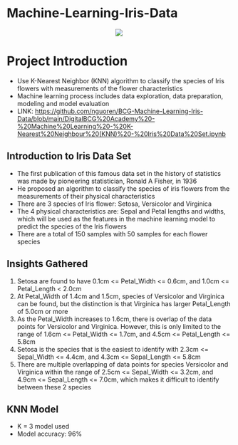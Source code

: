 # Machine-Learning-Iris-Data

<p align="center"><img src="https://i.imgur.com/w1lItTL.png"></p>

# Project Introduction
- Use K-Nearest Neighbor (KNN) algorithm to classify the species of Iris flowers with measurements of the flower characteristics
- Machine learning process includes data exploration, data preparation, modeling and model evaluation
- LINK: https://github.com/nguoren/BCG-Machine-Learning-Iris-Data/blob/main/DigitalBCG%20Academy%20-%20Machine%20Learning%20-%20K-Nearest%20Neighbour%20(KNN)%20-%20Iris%20Data%20Set.ipynb

## Introduction to Iris Data Set
- The first publication of this famous data set in the history of statistics was made by pioneering statistician, Ronald A Fisher, in 1936
- He proposed an algorithm to classify the species of iris flowers from the measurements of their physical characteristics
- There are 3 species of Iris flower: Setosa, Versicolor and Virginica
- The 4 physical characteristics are: Sepal and Petal lengths and widths, which will be used as the features in the machine learning model to predict the species of the Iris flowers
- There are a total of 150 samples with 50 samples for each flower species

## Insights Gathered
1. Setosa are found to have 0.1cm <= Petal_Width <= 0.6cm, and 1.0cm <= Petal_Length < 2.0cm
2. At Petal_Width of 1.4cm and 1.5cm, species of Versicolor and Virginica can be found, but the distinction is that Virginica has larger Petal_Length of 5.0cm or more
3. As the Petal_Width increases to 1.6cm, there is overlap of the data points for Versicolor and Virginica. However, this is only limited to the range of 1.6cm <= Petal_Width <= 1.7cm, and 4.5cm <= Petal_Length <= 5.8cm
4. Setosa is the species that is the easiest to identify with 2.3cm <= Sepal_Width <= 4.4cm, and 4.3cm <= Sepal_Length <= 5.8cm
5. There are multiple overlapping of data points for species Versicolor and Virginica within the range of 2.5cm <= Sepal_Width <= 3.2cm, and 4.9cm <= Sepal_Length <= 7.0cm, which makes it difficult to identify between these 2 species

## KNN Model
- K = 3 model used
- Model accuracy: 96%

